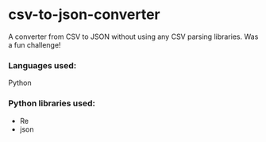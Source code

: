 # csv-to-json-converter

A converter from CSV to JSON without using any CSV parsing libraries. Was a fun challenge!

### Languages used:
Python

### Python libraries used:
* Re
* json
